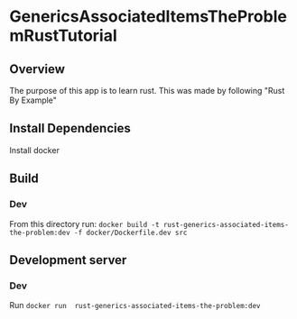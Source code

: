 # GenericsAssociatedItemsTheProblemRustTutorial

## Overview
The purpose of this app is to learn rust. This was made by following "Rust By Example"

## Install Dependencies
Install docker

## Build
### Dev
From this directory run: `docker build -t rust-generics-associated-items-the-problem:dev -f docker/Dockerfile.dev src`

## Development server
### Dev
Run `docker run  rust-generics-associated-items-the-problem:dev`